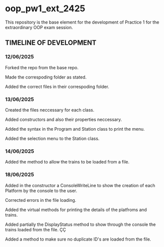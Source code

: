 # oop_pw1_ext_2425
This repository is the base element for the development of Practice 1 for the extraordinary OOP exam session. 

## TIMELINE OF DEVELOPMENT ##

### 12/06/2025 ###

Forked the repo from the base repo. 

Made the correspoding folder as stated. 

Added the correct files in their correspoding folder. 

### 13/06/2025 ### 

Created the files neccessary for each class. 

Added constructors and also their properties neccessary.

Added the syntax in the Program and Station class to print the menu. 

Added the selection menu to the Station class.

### 14/06/2025 ###

Added the method to allow the trains to be loaded from a file. 

### 18/06/2025 ###

Added in the constructor a ConsoleWriteLine to show the creation of each Platform by the console to the user. 

Corrected errors in the file loading. 

Added the virtual methods for printing the details of the platfroms and trains. 

Added partially the DisplayStatus method to show through the console the trains loaded from the file. ÇÇ

Added a method to make sure no duplicate ID's are loaded from the file. 